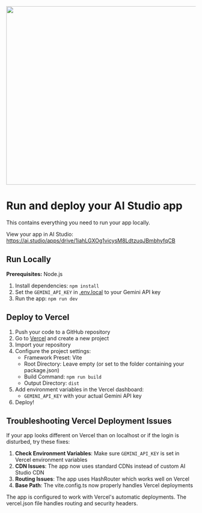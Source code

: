 <div align="center">
<img width="1200" height="475" alt="GHBanner" src="https://github.com/user-attachments/assets/0aa67016-6eaf-458a-adb2-6e31a0763ed6" />
</div>

# Run and deploy your AI Studio app

This contains everything you need to run your app locally.

View your app in AI Studio: https://ai.studio/apps/drive/1iahLGXOg1vicysM8LdtzuqJBmbhyfqCB

## Run Locally

**Prerequisites:**  Node.js

1. Install dependencies:
   `npm install`
2. Set the `GEMINI_API_KEY` in [.env.local](.env.local) to your Gemini API key
3. Run the app:
   `npm run dev`

## Deploy to Vercel

1. Push your code to a GitHub repository
2. Go to [Vercel](https://vercel.com/) and create a new project
3. Import your repository
4. Configure the project settings:
   - Framework Preset: Vite
   - Root Directory: Leave empty (or set to the folder containing your package.json)
   - Build Command: `npm run build`
   - Output Directory: `dist`
5. Add environment variables in the Vercel dashboard:
   - `GEMINI_API_KEY` with your actual Gemini API key
6. Deploy!

## Troubleshooting Vercel Deployment Issues

If your app looks different on Vercel than on localhost or if the login is disturbed, try these fixes:

1. **Check Environment Variables**: Make sure `GEMINI_API_KEY` is set in Vercel environment variables
2. **CDN Issues**: The app now uses standard CDNs instead of custom AI Studio CDN
3. **Routing Issues**: The app uses HashRouter which works well on Vercel
4. **Base Path**: The vite.config.ts now properly handles Vercel deployments

The app is configured to work with Vercel's automatic deployments. The vercel.json file handles routing and security headers.